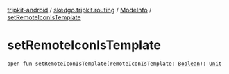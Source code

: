 [tripkit-android](../../index.md) / [skedgo.tripkit.routing](../index.md) / [ModeInfo](index.md) / [setRemoteIconIsTemplate](./set-remote-icon-is-template.md)

# setRemoteIconIsTemplate

`open fun setRemoteIconIsTemplate(remoteIconIsTemplate: `[`Boolean`](https://kotlinlang.org/api/latest/jvm/stdlib/kotlin/-boolean/index.html)`): `[`Unit`](https://kotlinlang.org/api/latest/jvm/stdlib/kotlin/-unit/index.html)